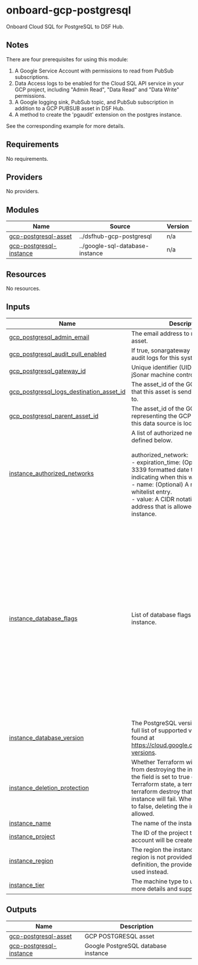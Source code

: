 # onboard-gcp-postgresql

Onboard Cloud SQL for PostgreSQL to DSF Hub.

## Notes
There are four prerequisites for using this module:
1. A Google Service Account with permissions to read from PubSub subscriptions.
2. Data Access logs to be enabled for the Cloud SQL API service in your GCP project, including "Admin Read", "Data Read" and "Data Write" permissions.
3. A Google logging sink, PubSub topic, and PubSub subscription in addition to a GCP PUBSUB asset in DSF Hub.
4. A method to create the 'pgaudit' extension on the postgres instance.

See the corresponding example for more details.

<!-- BEGIN_TF_DOCS -->
## Requirements

No requirements.

## Providers

No providers.

## Modules

| Name | Source | Version |
|------|--------|---------|
| <a name="module_gcp-postgresql-asset"></a> [gcp-postgresql-asset](#module\_gcp-postgresql-asset) | ../dsfhub-gcp-postgresql | n/a |
| <a name="module_gcp-postgresql-instance"></a> [gcp-postgresql-instance](#module\_gcp-postgresql-instance) | ../google-sql-database-instance | n/a |

## Resources

No resources.

## Inputs

| Name | Description | Type | Default | Required |
|------|-------------|------|---------|:--------:|
| <a name="input_gcp_postgresql_admin_email"></a> [gcp\_postgresql\_admin\_email](#input\_gcp\_postgresql\_admin\_email) | The email address to notify about the asset. | `string` | n/a | yes |
| <a name="input_gcp_postgresql_audit_pull_enabled"></a> [gcp\_postgresql\_audit\_pull\_enabled](#input\_gcp\_postgresql\_audit\_pull\_enabled) | If true, sonargateway will collect the audit logs for this system if it can. | `bool` | `false` | no |
| <a name="input_gcp_postgresql_gateway_id"></a> [gcp\_postgresql\_gateway\_id](#input\_gcp\_postgresql\_gateway\_id) | Unique identifier (UID) attached to the jSonar machine controlling the asset | `string` | n/a | yes |
| <a name="input_gcp_postgresql_logs_destination_asset_id"></a> [gcp\_postgresql\_logs\_destination\_asset\_id](#input\_gcp\_postgresql\_logs\_destination\_asset\_id) | The asset\_id of the GCP PUSUB asset that this asset is sending its audit logs to. | `string` | `null` | no |
| <a name="input_gcp_postgresql_parent_asset_id"></a> [gcp\_postgresql\_parent\_asset\_id](#input\_gcp\_postgresql\_parent\_asset\_id) | The asset\_id of the GCP asset representing the GCP account where this data source is located. | `string` | `null` | no |
| <a name="input_instance_authorized_networks"></a> [instance\_authorized\_networks](#input\_instance\_authorized\_networks) | A list of authorized network blocks as defined below.<br><br>  authorized\_network:<br>  - expiration\_time: (Optional) The RFC 3339 formatted date time string indicating when this whitelist expires.<br>  - name: (Optional) A name for this whitelist entry.<br>  - value: A CIDR notation IPv4 or IPv6 address that is allowed to access this instance. | <pre>list(<br>    object(<br>      {<br>        expiration_time = optional(string)<br>        name            = optional(string)<br>        value           = string<br>      }<br>    )<br>  )</pre> | n/a | yes |
| <a name="input_instance_database_flags"></a> [instance\_database\_flags](#input\_instance\_database\_flags) | List of database flags to assign to the instance. | <pre>list(<br>    object(<br>      {<br>        name  = string<br>        value = string<br>      }<br>    )<br>  )</pre> | <pre>[<br>  {<br>    "name": "cloudsql.enable_pgaudit",<br>    "value": "on"<br>  },<br>  {<br>    "name": "log_error_verbosity",<br>    "value": "verbose"<br>  },<br>  {<br>    "name": "log_connections",<br>    "value": "on"<br>  },<br>  {<br>    "name": "log_disconnections",<br>    "value": "on"<br>  },<br>  {<br>    "name": "log_hostname",<br>    "value": "on"<br>  },<br>  {<br>    "name": "pgaudit.log",<br>    "value": "all"<br>  },<br>  {<br>    "name": "log_line_prefix",<br>    "value": "SONAR_AUDIT=1|TIMESTAMP=%m|APPLICATION_NAME=%a|USER=%u|DATABASE=%d|REMOTE_HOST_AND_PORT=%r|SQL_STATE=%e|SESSION_ID=%c|SESSION_START=%s|PROCESS_ID=[%p]|VIRTUAL_TRANSACTION_ID=%v|TRANSACTION_ID=%x| "<br>  }<br>]</pre> | no |
| <a name="input_instance_database_version"></a> [instance\_database\_version](#input\_instance\_database\_version) | The PostgreSQL version to use. The full list of supported versions can be found at https://cloud.google.com/sql/docs/db-versions. | `string` | `"POSTGRES_16"` | no |
| <a name="input_instance_deletion_protection"></a> [instance\_deletion\_protection](#input\_instance\_deletion\_protection) | Whether Terraform will be prevented from destroying the instance. When the field is set to true or unset in Terraform state, a terraform apply or terraform destroy that would delete the instance will fail. When the field is set to false, deleting the instance is allowed. | `bool` | `false` | no |
| <a name="input_instance_name"></a> [instance\_name](#input\_instance\_name) | The name of the instance. | `string` | n/a | yes |
| <a name="input_instance_project"></a> [instance\_project](#input\_instance\_project) | The ID of the project that the service account will be created in. | `string` | `null` | no |
| <a name="input_instance_region"></a> [instance\_region](#input\_instance\_region) | The region the instance will sit in. If a region is not provided in the resource definition, the provider region will be used instead. | `string` | `null` | no |
| <a name="input_instance_tier"></a> [instance\_tier](#input\_instance\_tier) | The machine type to use. See [tiers](https://cloud.google.com/sql/docs/mysql/admin-api/rest/v1beta4/tiers) for more details and supported versions | `string` | `"db-perf-optimized-N-2"` | no |

## Outputs

| Name | Description |
|------|-------------|
| <a name="output_gcp-postgresql-asset"></a> [gcp-postgresql-asset](#output\_gcp-postgresql-asset) | GCP POSTGRESQL asset |
| <a name="output_gcp-postgresql-instance"></a> [gcp-postgresql-instance](#output\_gcp-postgresql-instance) | Google PostgreSQL database instance |
<!-- END_TF_DOCS -->